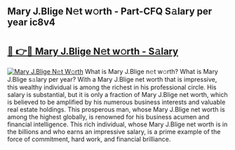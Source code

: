## Mary J.Blige N𝚎t w𝚘rth - Part-CFQ S𝚊lary per year ic8v4

# <h2><a href="http://gc3nw1.nevu.top/?p=Mary+J.Blige">🔗 👉🔴 Mary J.Blige N𝚎t w𝚘rth - S𝚊lary</a></h2>

[![Mary J.Blige N𝚎t W𝚘rth](https://i.imgur.com/Oavwk0R.jpeg)](http://gc3nw1.nevu.top/?p=Mary+J.Blige)
What is Mary J.Blige n𝚎t w𝚘rth? What is Mary J.Blige s𝚊lary per year?
With a Mary J.Blige net worth that is impressive, this wealthy individual is among the richest in his professional circle. His salary is substantial, but it is only a fraction of Mary J.Blige net worth, which is believed to be amplified by his numerous business interests and valuable real estate holdings. This prosperous man, whose Mary J.Blige net worth is among the highest globally, is renowned for his business acumen and financial intelligence. This rich individual, whose Mary J.Blige net worth is in the billions and who earns an impressive salary, is a prime example of the force of commitment, hard work, and financial brilliance.
